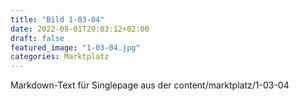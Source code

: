```yaml
---
title: "Bild 1-03-04"
date: 2022-08-01T20:03:12+02:00
draft: false
featured_image: "1-03-04.jpg"
categories: Marktplatz
---
```



Markdown-Text für Singlepage aus der content/marktplatz/1-03-04